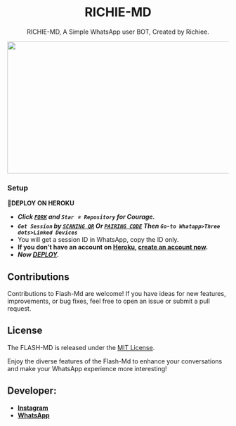  <h1 align="center"> RICHIE-MD </h1>
<p align="center"> RICHIE-MD, A Simple WhatsApp user BOT, Created by Richiee.
</p>

 
<img src="https://telegra.ph/file/34b427726e21069df3966.jpg" width="700" height="300"/>



### Setup

**📌DEPLOY ON HEROKU**
   - ***Click [`FORK`](https://github.com/franceking1/Flash-Md/fork) and `Star ⭐ Repository` for Courage.***
   - ***`Get Session` by [`SCANING QR`](https://flash-md-qr.onrender.com) Or [`PAIRING CODE`](https://flashmd-session-5fea4d73011f.herokuapp.com/pair) Then `Go-to Whatapp>Three dots>Linked Devices`***
   - You will get a session ID in WhatsApp, copy the ID only.
   - **If you don't have an account on [Heroku](https://signup.heroku.com/), [create an account now](https://signup.heroku.com/).**
   - ***Now [DEPLOY](https://dashboard.heroku.com/new?template=https://github.com/Richieeee07/Flash-Md).***


## Contributions

Contributions to Flash-Md are welcome! If you have ideas for new features, improvements, or bug fixes, feel free to open an issue or submit a pull request.

## License

The FLASH-MD is released under the [MIT License](https://opensource.org/licenses/MIT).

Enjoy the diverse features of the Flash-Md  to enhance your conversations and make your WhatsApp experience more interesting!

## Developer:

- [**Instagram**](https://instagram.com/france.king1)
- [**WhatsApp**](https://wa.me/254757835036)


